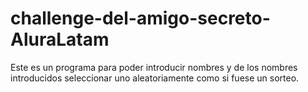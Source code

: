 # challenge-del-amigo-secreto-AluraLatam
Este es un programa para poder introducir nombres y de los nombres introducidos seleccionar uno aleatoriamente como si fuese un sorteo. 
